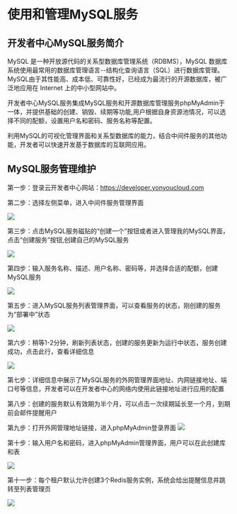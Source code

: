 # 使用和管理MySQL服务

## 开发者中心MySQL服务简介 ##

MySQL 是一种开放源代码的关系型数据库管理系统（RDBMS），MySQL 数据库系统使用最常用的数据库管理语言--结构化查询语言（SQL）进行数据库管理。 MySQL由于其性能高、成本低、可靠性好，已经成为最流行的开源数据库，被广泛地应用在 Internet 上的中小型网站中。

开发者中心MySQL服务集成MySQL服务和开源数据库管理服务phpMyAdmin于一体，并提供基础的创建、销毁、续期等功能,用户根据自身资源池情况，可以选择不同的配额，设置用户名和密码、服务名称等配置。

利用MySQL的可视化管理界面和关系型数据库的能力，结合中间件服务的其他功能，开发者可以快速开发基于数据库的互联网应用。

## MySQL服务管理维护 ##

第一步：登录云开发者中心网站：https://developer.yonyoucloud.com

第二步：选择左侧菜单，进入中间件服务管理界面

![](/articles/cloud/3-/images/middleware_1.png)

第三步：点击MySQL服务磁贴的“创建一个”按钮或者进入管理我的MySQL界面，点击“创建服务”按钮,创建自己的MySQL服务

![](/articles/cloud/3-/images/mysql_2.png)

第四步：输入服务名称、描述、用户名称、密码等，并选择合适的配额，创建MySQL服务

![](/articles/cloud/3-/images/mysql_3.png)

第五步：进入MySQL服务列表管理界面，可以查看服务的状态，刚创建的服务为“部署中”状态

![](/articles/cloud/3-/images/mysql_4.png)

第六步：稍等1-2分钟，刷新列表状态，创建的服务更新为运行中状态，服务创建成功，点击此行，查看详细信息

![](/articles/cloud/3-/images/mysql_5.png)

第七步：详细信息中展示了MySQL服务的外网管理界面地址、内网链接地址、端口号等信息，开发者可以在开发者中心的网络内使用此链接地址进行应用的配置

第八步：创建的服务默认有效期为半个月，可以点击一次续期延长至一个月，到期前会邮件提醒用户

第九步：打开外网管理地址链接，进入phpMyAdmin登录界面
![](/articles/cloud/3-/images/mysql_6.png)

第十步：输入用户名和密码，进入phpMyAdmin管理界面，用户可以在此创建库和表

![](/articles/cloud/3-/images/mysql_7.png)

第十一步：每个租户默认允许创建3个Redis服务实例，系统会给出提醒信息并跳转至列表管理页

![](/articles/cloud/3-/images/middleware_2.png)